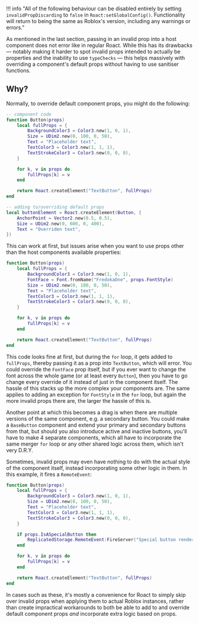 !!! info "All of the following behaviour can be disabled entirely by setting `invalidPropDiscarding` to `false` in `Roact:setGlobalConfig()`. Functionality will return to being the same as Roblox's version, including any warnings or errors."

As mentioned in the last section, passing in an invalid prop into a host component does not error like in regular Roact. While this has its drawbacks — notably making it harder to spot invalid props intended to actually be properties and the inability to use `typeChecks` — this helps massively with overriding a component's default props without having to use sanitiser functions.

## Why?
Normally, to override default component props, you might do the following:

```lua
-- component code
function Button(props)
	local fullProps = {
		BackgroundColor3 = Color3.new(1, 0, 1),
		Size = UDim2.new(0, 100, 0, 50),
		Text = "Placeholder text",
		TextColor3 = Color3.new(1, 1, 1),
		TextStrokeColor3 = Color3.new(0, 0, 0),
	}

	for k, v in props do
		fullProps[k] = v
	end

	return Roact.createElement("TextButton", fullProps)
end
```

```lua
-- adding to/overriding default props
local buttonElement = Roact.createElement(Button, {
	AnchorPoint = Vector2.new(0.5, 0.5),
	Size = UDim2.new(0, 600, 0, 400),
	Text = "Overriden text",
})
```

This can work at first, but issues arise when you want to use props other than the host components available properties:

```lua hl_lines="4"
function Button(props)
	local fullProps = {
		BackgroundColor3 = Color3.new(1, 0, 1),
		FontFace = Font.fromName("FredokaOne", props.FontStyle)
		Size = UDim2.new(0, 100, 0, 50),
		Text = "Placeholder text",
		TextColor3 = Color3.new(1, 1, 1),
		TextStrokeColor3 = Color3.new(0, 0, 0),
	}

	for k, v in props do
		fullProps[k] = v
	end

	return Roact.createElement("TextButton", fullProps)
end
```

This code looks fine at first, but during the `for` loop, it gets added to `fullProps`, thereby passing it as a prop into `TextButton`, which will error. You could override the `FontFace` prop itself, but if you ever want to change the font across the whole game (or at least every `Button`), then you have to go change every override of it instead of just in the component itself. The hassle of this stacks up the more complex your components are. The same applies to adding an exception for `FontStyle` in the `for` loop, but again the more invalid props there are, the larger the hassle of this is.

Another point at which this becomes a drag is when there are multiple versions of the same component, e.g. a secondary button. You could make a `BaseButton` component and extend your primary and secondary buttons from that, but should you also introduce active and inactive buttons, you'll have to make 4 separate components, which all have to incorporate the same merger `for` loop or any other shared logic across them, which isn't very D.R.Y.

Sometimes, invalid props may even have nothing to do with the actual style of the component itself, instead incorporating some other logic in them. In this example, it fires a `RemoteEvent`:

```lua hl_lines="10 11 12"
function Button(props)
	local fullProps = {
		BackgroundColor3 = Color3.new(1, 0, 1),
		Size = UDim2.new(0, 100, 0, 50),
		Text = "Placeholder text",
		TextColor3 = Color3.new(1, 1, 1),
		TextStrokeColor3 = Color3.new(0, 0, 0),
	}

	if props.IsASpecialButton then
		ReplicatedStorage.RemoteEvent:FireServer("Special button rendered!")
	end

	for k, v in props do
		fullProps[k] = v
	end

	return Roact.createElement("TextButton", fullProps)
end
```

In cases such as these, it's mostly a convenience for Roact to simply skip over invalid props when applying them to actual Roblox instances, rather than create impractical workarounds to both be able to add to and override default component props *and* incorporate extra logic based on props.